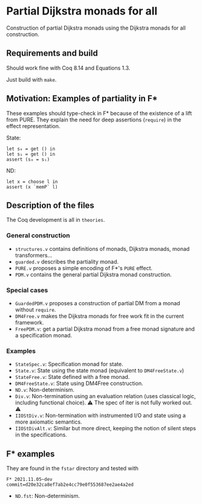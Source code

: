 # Partial Dijkstra monads for all

Construction of partial Dijkstra monads using the Dijkstra monads for all
construction.

## Requirements and build

Should work fine with Coq 8.14 and Equations 1.3.

Just build with `make`.

## Motivation: Examples of partiality in F*

These examples should type-check in F* because of the existence of a lift from
PURE.
They explain the need for deep assertions (`require`) in the effect
representation.

State:
```fstar
let s₀ = get () in
let s₁ = get () in
assert (s₀ = s₁)
```

ND:
```fstar
let x = choose l in
assert (x `memP` l)
```

## Description of the files

The Coq development is all in `theories`.

### General construction

- `structures.v` contains definitions of monads, Dijkstra monads, monad
transformers…
- `guarded.v` describes the partiality monad.
- `PURE.v` proposes a simple encoding of F*'s `PURE` effect.
- `PDM.v` contains the general partial Dijkstra monad construction.

### Special cases

- `GuardedPDM.v` proposes a construction of partial DM from a monad without
`require`.
- `DM4Free.v` makes the Dijkstra monads for free work fit in the current
framework.
- `FreePDM.v`: get a partial Dijkstra monad from a free monad signature and
a specification monad.

### Examples

- `StateSpec.v`: Specification monad for state.
- `State.v`: State using the state monad (equivalent to `DM4FreeState.v`)
- `StateFree.v`: State defined with a free monad.
- `DM4FreeState.v`: State using DM4Free construction.
- `ND.v`: Non-determinism.
- `Div.v`: Non-termination using an evaluation relation (uses classical logic, including functional choice). ⚠️ The spec of iter is not fully worked out. ⚠️
- `IIOStDiv.v`: Non-termination with instrumented I/O and state using a more axiomatic semantics.
- `IIOStDivAlt.v`: Similar but more direct, keeping the notion of silent steps in the specifications.

## F* examples

They are found in the `fstar` directory and tested with
```
F* 2021.11.05~dev
commit=d20e32ca8ef7ab2e4cc79e0f553687ee2ae4a2ed
```

- `ND.fst`: Non-determinism.